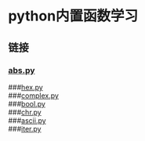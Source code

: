 # python内置函数学习   
## 链接   
### [abs.py](https://github.com/wangchangze/python/blob/master/abs.py)   
###[hex.py](https://github.com/wangchangze/python/blob/master/hex.py)   
###[complex.py](https://github.com/wangchangze/python/blob/master/complex.py)   
###[bool.py](https://github.com/wangchangze/python/blob/master/bool.py)   
###[chr.py](https://github.com/wangchangze/python/blob/master/chr.py)   
###[ascii.py](https://github.com/wangchangze/python/blob/master/ascii.py)      
###[iter.py](https://github.com/wangchangze/python/blob/master/iter.py)   

